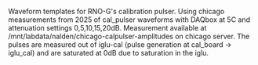Waveform templates for RNO-G's calibration pulser. Using chicago measurements from 2025 of cal_pulser waveforms with DAQbox at 5C and attenuation settings 0,5,10,15,20dB. Measurement available at /mnt/labdata/nalden/chicago-calpulser-amplitudes on chicago server. The pulses are measured out of iglu-cal (pulse generation at cal_board -> iglu_cal) and are saturated at 0dB due to saturation in the iglu. 
